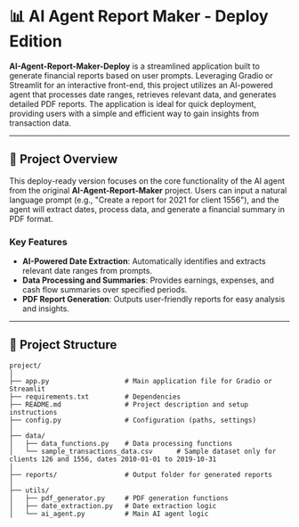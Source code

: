# 📊 AI Agent Report Maker - Deploy Edition

**AI-Agent-Report-Maker-Deploy** is a streamlined application built to generate financial reports based on user prompts. Leveraging Gradio or Streamlit for an interactive front-end, this project utilizes an AI-powered agent that processes date ranges, retrieves relevant data, and generates detailed PDF reports. The application is ideal for quick deployment, providing users with a simple and efficient way to gain insights from transaction data.

---

## 📜 Project Overview

This deploy-ready version focuses on the core functionality of the AI agent from the original **AI-Agent-Report-Maker** project. Users can input a natural language prompt (e.g., "Create a report for 2021 for client 1556"), and the agent will extract dates, process data, and generate a financial summary in PDF format.

### Key Features
- **AI-Powered Date Extraction**: Automatically identifies and extracts relevant date ranges from prompts.
- **Data Processing and Summaries**: Provides earnings, expenses, and cash flow summaries over specified periods.
- **PDF Report Generation**: Outputs user-friendly reports for easy analysis and insights.

---

## 📂 Project Structure

```plaintext
project/
│
├── app.py                   # Main application file for Gradio or Streamlit
├── requirements.txt         # Dependencies
├── README.md                # Project description and setup instructions
├── config.py                # Configuration (paths, settings)
│
├── data/
│   ├── data_functions.py    # Data processing functions
│   └── sample_transactions_data.csv      # Sample dataset only for clients 126 and 1556, dates 2010-01-01 to 2019-10-31
│
├── reports/                 # Output folder for generated reports
│
├── utils/
│   ├── pdf_generator.py     # PDF generation functions
│   ├── date_extraction.py   # Date extraction logic
│   └── ai_agent.py          # Main AI agent logic
```